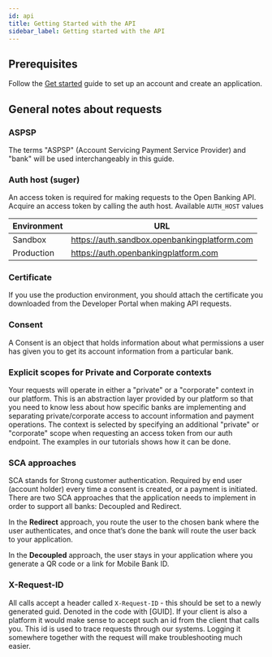 ```yaml
---
id: api
title: Getting Started with the API
sidebar_label: Getting started with the API
---
```



## Prerequisites

Follow the [Get started](getstarted) guide to set up an account and create an application.

## General notes about requests

### ASPSP
The terms "ASPSP" (Account Servicing Payment Service Provider) and "bank" will be used interchangeably in this guide.

### Auth host (suger)

An access token is required for making requests to the Open Banking API. Acquire an access token by calling the auth host.
Available `AUTH_HOST` values

| Environment | URL |
| --- | --- |
| Sandbox | https://auth.sandbox.openbankingplatform.com |
| Production | https://auth.openbankingplatform.com |

### Certificate
If you use the production environment, you should attach the certificate you downloaded from the Developer Portal when making API requests.

### Consent
A Consent is an object that holds information about what permissions a user has given you to get its account information from a particular bank.

### Explicit scopes for Private and Corporate contexts
Your requests will operate in either a "private" or a "corporate" context in our platform. This is an abstraction layer provided by our platform so that you need to know less about how specific banks are implementing and separating private/corporate access to account information and payment operations.
The context is selected by specifying an additional "private" or "corporate" scope when requesting an access token from our auth endpoint. The examples in our tutorials shows how it can be done.

### SCA approaches

SCA stands for Strong customer authentication. Required by end user (account holder) every time a consent is created, or a payment is initiated. There are two SCA approaches that the application needs to implement in order to support all banks: Decoupled and Redirect.

In the **Redirect** approach, you route the user to the chosen bank where the user authenticates, and once that’s done the bank will route the user back to your application.

In the **Decoupled** approach, the user stays in your application where you generate a QR code or a link for Mobile Bank ID.

### X-Request-ID

All calls accept a header called `X-Request-ID` - this should be set to a newly generated guid. Denoted in the code with [GUID]. If your client is also a platform it would make sense to accept such an id from the client that calls you. This id is used to trace requests through our systems. Logging it somewhere together with the request will make troubleshooting much easier.
